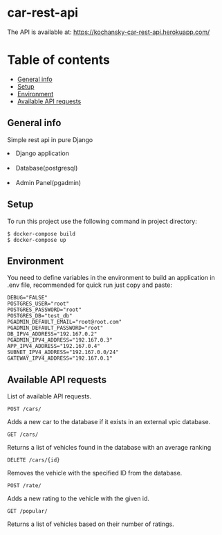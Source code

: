 # car-rest-api
The API is available at: https://kochansky-car-rest-api.herokuapp.com/


# Table of contents
* [General info](#general-info)
* [Setup](#setup)
* [Environment](#environment)
* [Available API requests](#available-api-requests)


## General info
Simple rest api in pure Django <br/> 
<li> Django application </li><br/> 
<li> Database(postgresql) </li></br>
<li> Admin Panel(pgadmin) </li>



## Setup
To run this project use the following command in project directory:
```
$ docker-compose build 
$ docker-compose up
```

## Environment
You need to define variables in the environment to build an application in .env file, recommended for quick run just copy and paste: 
```
DEBUG="FALSE"
POSTGRES_USER="root"
POSTGRES_PASSWORD="root"
POSTGRES_DB="test_db"
PGADMIN_DEFAULT_EMAIL="root@root.com"
PGADMIN_DEFAULT_PASSWORD="root"
DB_IPV4_ADDRESS="192.167.0.2"
PGADMIN_IPV4_ADDRESS="192.167.0.3"
APP_IPV4_ADDRESS="192.167.0.4"
SUBNET_IPV4_ADDRESS="192.167.0.0/24"
GATEWAY_IPV4_ADDRESS="192.167.0.1"
```


## Available API requests
List of available API requests.
```
POST /cars/
```
Adds a new car to the database if it exists in an external vpic database.

```
GET /cars/
```
Returns a list of vehicles found in the database with an average ranking
```
DELETE /cars/{id}
```
Removes the vehicle with the specified ID from the database.

```
POST /rate/
```
Adds a new rating to the vehicle with the given id.

```
GET /popular/
```
Returns a list of vehicles based on their number of ratings.
